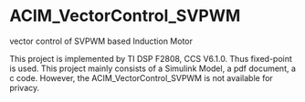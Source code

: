 # ACIM_VectorControl_SVPWM
vector control of SVPWM based Induction Motor 

This project is implemented by TI DSP F2808, CCS V6.1.0.
Thus fixed-point is used.
This project mainly consists of a Simulink Model, a pdf document, a c code.
However, the ACIM_VectorControl_SVPWM is not available for privacy.
